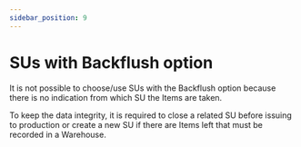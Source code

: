 ```yaml
---
sidebar_position: 9
---
```


# SUs with Backflush option

It is not possible to choose/use SUs with the Backflush option because there is no indication from which SU the Items are taken.

To keep the data integrity, it is required to close a related SU before issuing to production or create a new SU if there are Items left that must be recorded in a Warehouse.
